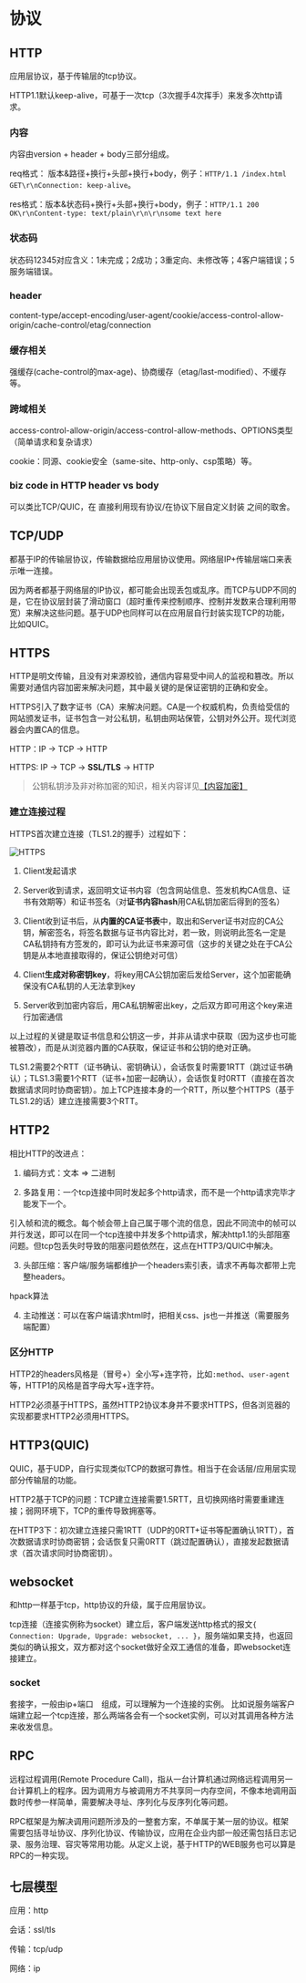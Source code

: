 # 协议

## HTTP

应用层协议，基于传输层的tcp协议。

HTTP1.1默认keep-alive，可基于一次tcp（3次握手4次挥手）来发多次http请求。

### 内容

内容由version + header + body三部分组成。

req格式： 版本&路径+换行+头部+换行+body，例子：`HTTP/1.1 /index.html GET\r\nConnection: keep-alive`。

res格式：版本&状态码+换行+头部+换行+body，例子：`HTTP/1.1 200 OK\r\nContent-type: text/plain\r\n\r\nsome text here`

### 状态码

状态码12345对应含义：1未完成；2成功；3重定向、未修改等；4客户端错误；5服务端错误。

### header

content-type/accept-encoding/user-agent/cookie/access-control-allow-origin/cache-control/etag/connection

### 缓存相关

强缓存(cache-control的max-age)、协商缓存（etag/last-modified）、不缓存等。

### 跨域相关

access-control-allow-origin/access-control-allow-methods、OPTIONS类型（简单请求和复杂请求）

cookie：同源、cookie安全（same-site、http-only、csp策略）等。


### biz code in HTTP header vs body

可以类比TCP/QUIC，在 直接利用现有协议/在协议下层自定义封装 之间的取舍。

## TCP/UDP

都基于IP的传输层协议，传输数据给应用层协议使用。网络层IP+传输层端口来表示唯一连接。

因为两者都基于网络层的IP协议，都可能会出现丢包或乱序。而TCP与UDP不同的是，它在协议层封装了滑动窗口（超时重传来控制顺序、控制并发数来合理利用带宽）来解决这些问题。基于UDP也同样可以在应用层自行封装实现TCP的功能，比如QUIC。


## HTTPS

HTTP是明文传输，且没有对来源校验，通信内容易受中间人的监视和篡改。所以需要对通信内容加密来解决问题，其中最关键的是保证密钥的正确和安全。

HTTPS引入了数字证书（CA）来解决问题。CA是一个权威机构，负责给受信的网站颁发证书，证书包含一对公私钥，私钥由网站保管，公钥对外公开。现代浏览器会内置CA的信息。

HTTP：IP -> TCP -> HTTP

HTTPS: IP -> TCP -> **SSL/TLS** -> HTTP

> 公钥私钥涉及非对称加密的知识，相关内容详见[【内容加密】](/web/safe?id=内容加密)


### 建立连接过程

HTTPS首次建立连接（TLS1.2的握手）过程如下：

![HTTPS](../resources/http/https.png)

1. Client发起请求

2. Server收到请求，返回明文证书内容（包含网站信息、签发机构CA信息、证书有效期等）和证书签名（对**证书内容hash**用CA私钥加密后得到的签名）

3. Client收到证书后，从**内置的CA证书表**中，取出和Server证书对应的CA公钥，解密签名，将签名数据与证书内容比对，若一致，则说明此签名一定是CA私钥持有方签发的，即可认为此证书来源可信（这步的关键之处在于CA公钥是从本地直接取得的，保证公钥绝对可信）

4. Client**生成对称密钥key**，将key用CA公钥加密后发给Server，这个加密能确保没有CA私钥的人无法拿到key

5. Server收到加密内容后，用CA私钥解密出key，之后双方即可用这个key来进行加密通信

以上过程的关键是取证书信息和公钥这一步，并非从请求中获取（因为这步也可能被篡改），而是从浏览器内置的CA获取，保证证书和公钥的绝对正确。

TLS1.2需要2个RTT（证书确认、密钥确认），会话恢复时需要1RTT（跳过证书确认）；TLS1.3需要1个RTT（证书+加密一起确认），会话恢复时0RTT（直接在首次数据请求同时协商密钥）。加上TCP连接本身的一个RTT，所以整个HTTPS（基于TLS1.2的话）建立连接需要3个RTT。

## HTTP2

相比HTTP的改进点：

1. 编码方式：文本 => 二进制

2. 多路复用：一个tcp连接中同时发起多个http请求，而不是一个http请求完毕才能发下一个。

引入帧和流的概念。每个帧会带上自己属于哪个流的信息，因此不同流中的帧可以并行发送，即可以在同一个tcp连接中并发多个http请求，解决http1.1的头部阻塞问题。但tcp包丢失时导致的阻塞问题依然在，这点在HTTP3/QUIC中解决。

3. 头部压缩：客户端/服务端都维护一个headers索引表，请求不再每次都带上完整headers。

hpack算法

4. 主动推送：可以在客户端请求html时，把相关css、js也一并推送（需要服务端配置）


### 区分HTTP

HTTP2的headers风格是（冒号+）全小写+连字符，比如`:method`、`user-agent`等，HTTP1的风格是首字母大写+连字符。

HTTP2必须基于HTTPS，虽然HTTP2协议本身并不要求HTTPS，但各浏览器的实现都要求HTTP2必须用HTTPS。


## HTTP3(QUIC)

QUIC，基于UDP，自行实现类似TCP的数据可靠性。相当于在会话层/应用层实现部分传输层的功能。

HTTP2基于TCP的问题：TCP建立连接需要1.5RTT，且切换网络时需要重建连接；弱网环境下，TCP的重传导致拥塞等。

在HTTP3下：初次建立连接只需1RTT（UDP的0RTT+证书等配置确认1RTT），首次数据请求时协商密钥；会话恢复只需0RTT（跳过配置确认），直接发起数据请求（首次请求同时协商密钥）。


## websocket

和http一样基于tcp，http协议的升级，属于应用层协议。

tcp连接（连接实例称为socket）建立后，客户端发送http格式的报文`{ Connection: Upgrade, Upgrade: websocket, ... }`，服务端如果支持，也返回类似的确认报文，双方都对这个socket做好全双工通信的准备，即websocket连接建立。

### socket

套接字，一般由ip+端口　组成，可以理解为一个连接的实例。
比如说服务端客户端建立起一个tcp连接，那么两端各会有一个socket实例，可以对其调用各种方法来收发信息。

## RPC

远程过程调用(Remote Procedure Call)，指从一台计算机通过网络远程调用另一台计算机上的程序。因为调用方与被调用方不共享同一内存空间，不像本地调用函数时传参一样简单，需要解决寻址、序列化与反序列化等问题。

RPC框架是为解决调用问题所涉及的一整套方案，不单属于某一层的协议。框架需要包括寻址协议、序列化协议、传输协议，应用在企业内部一般还需包括日志记录、服务治理、容灾等常用功能。从定义上说，基于HTTP的WEB服务也可以算是RPC的一种实现。

## 七层模型

应用：http

会话：ssl/tls

传输：tcp/udp

网络：ip






